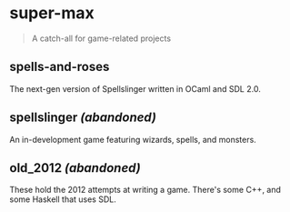super-max
=========

> A catch-all for game-related projects

spells-and-roses
----------------

The next-gen version of Spellslinger written in OCaml and SDL 2.0.

spellslinger *(abandoned)*
--------------------------

An in-development game featuring wizards, spells, and monsters.

old_2012 *(abandoned)*
----------------------

These hold the 2012 attempts at writing a game.  There's some C++, and
some Haskell that uses SDL.
